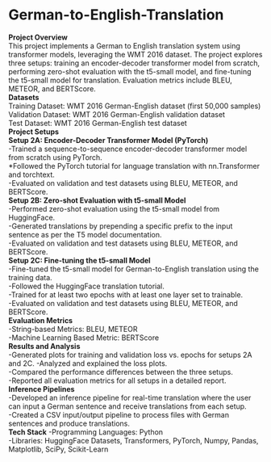 # German-to-English-Translation
**Project Overview**
<br />
This project implements a German to English translation system using transformer models, leveraging the WMT 2016 dataset. The project explores three setups: training an encoder-decoder transformer model from scratch, performing zero-shot evaluation with the t5-small model, and fine-tuning the t5-small model for translation. Evaluation metrics include BLEU, METEOR, and BERTScore.
<br />
**Datasets**
<br />
Training Dataset: WMT 2016 German-English dataset (first 50,000 samples)
<br />
Validation Dataset: WMT 2016 German-English validation dataset
<br />
Test Dataset: WMT 2016 German-English test dataset
<br />
**Project Setups**<br />
**Setup 2A: Encoder-Decoder Transformer Model (PyTorch)**
<br />
-Trained a sequence-to-sequence encoder-decoder transformer model from scratch using PyTorch.
<br />
*Followed the PyTorch tutorial for language translation with nn.Transformer and torchtext.<br />
-Evaluated on validation and test datasets using BLEU, METEOR, and BERTScore.<br />
**Setup 2B: Zero-shot Evaluation with t5-small Model**<br />
-Performed zero-shot evaluation using the t5-small model from HuggingFace.<br />
-Generated translations by prepending a specific prefix to the input sentence as per the T5 model documentation.<br />
-Evaluated on validation and test datasets using BLEU, METEOR, and BERTScore.<br />
**Setup 2C: Fine-tuning the t5-small Model**<br />
-Fine-tuned the t5-small model for German-to-English translation using the training data.<br />
-Followed the HuggingFace translation tutorial.<br />
-Trained for at least two epochs with at least one layer set to trainable.<br />
-Evaluated on validation and test datasets using BLEU, METEOR, and BERTScore.<br />
**Evaluation Metrics**<br />
-String-based Metrics: BLEU, METEOR<br />
-Machine Learning Based Metric: BERTScore<br />
**Results and Analysis**<br />
-Generated plots for training and validation loss vs. epochs for setups 2A and 2C.
-Analyzed and explained the loss plots.<br />
-Compared the performance differences between the three setups.<br />
-Reported all evaluation metrics for all setups in a detailed report.<br />
**Inference Pipelines**<br />
-Developed an inference pipeline for real-time translation where the user can input a German sentence and receive translations from each setup.<br />
-Created a CSV input/output pipeline to process files with German sentences and produce translations.<br />
**Tech Stack**
-Programming Languages: Python<br />
-Libraries: HuggingFace Datasets, Transformers, PyTorch, Numpy, Pandas, Matplotlib, SciPy, Scikit-Learn<br />
